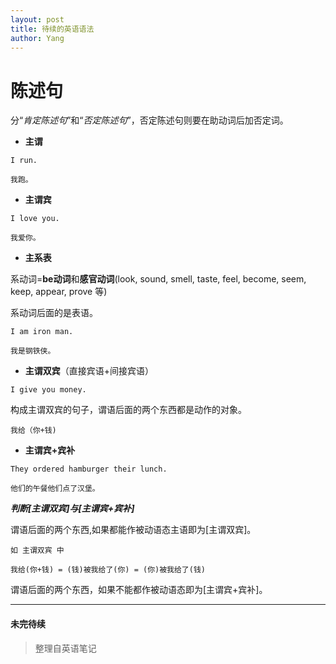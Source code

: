 ```yaml
---
layout: post
title: 待续的英语语法
author: Yang
---
```


# 陈述句
分“*肯定陈述句*”和“*否定陈述句*”，否定陈述句则要在助动词后加否定词。

- **主谓**
 
```
I run.

我跑。
```

- **主谓宾**

```
I love you.

我爱你。
```

- **主系表**

系动词=**be动词**和**感官动词**(look, sound, smell, taste, feel, become, seem, keep, appear, prove 等)

系动词后面的是表语。
```
I am iron man.

我是钢铁侠。
```


- **主谓双宾**（直接宾语+间接宾语）

```
I give you money.
```
构成主谓双宾的句子，谓语后面的两个东西都是动作的对象。
```
我给（你+钱)
```


- **主谓宾+宾补**

```
They ordered hamburger their lunch.

他们的午餐他们点了汉堡。
```


***判断[主谓双宾]与[主谓宾+宾补]***

谓语后面的两个东西,如果都能作被动语态主语即为[主谓双宾]。
```
如 主谓双宾 中

我给(你+钱) = (钱)被我给了(你) = (你)被我给了(钱)
```


谓语后面的两个东西，如果不能都作被动语态即为[主谓宾+宾补]。

---

#### 未完待续

>整理自英语笔记
